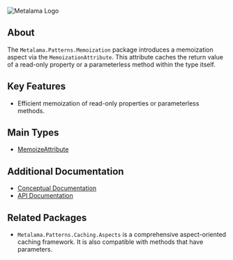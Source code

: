 ![Metalama Logo](https://raw.githubusercontent.com/postsharp/Metalama/master/images/metalama-by-postsharp.svg)

## About

The `Metalama.Patterns.Memoization` package introduces a memoization aspect via the `MemoizationAttribute`. This attribute caches the return value of a read-only property or a parameterless method within the type itself.

## Key Features

* Efficient memoization of read-only properties or parameterless methods.

## Main Types

* [MemoizeAttribute](https://doc.postsharp.net/metalama/api/metalama-patterns-memoization-memoizeattribute)

## Additional Documentation

* [Conceptual Documentation](https://doc.postsharp.net/metalama/patterns/memoization)
* [API Documentation](https://doc.postsharp.net/metalama/api/metalama-patterns-memoization)

## Related Packages

* `Metalama.Patterns.Caching.Aspects` is a comprehensive aspect-oriented caching framework. It is also compatible with methods that have parameters.
